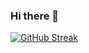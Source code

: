### Hi there 👋

<!--
**qwertyq98/qwertyq98** is a ✨ _special_ ✨ repository because its `README.md` (this file) appears on your GitHub profile.

Here are some ideas to get you started:

- 🔭 I’m currently working on ...
- 🌱 I’m currently learning ...
- 👯 I’m looking to collaborate on ...
- 🤔 I’m looking for help with ...
- 💬 Ask me about ...
- 📫 How to reach me: ...
- 😄 Pronouns: ...
- ⚡ Fun fact: ...
-->
[![GitHub Streak](https://github-readme-streak-stats.herokuapp.com/?user=qwertyq98)](https://git.io/streak-stats)
<!-- [![Top Langs](https://github-readme-stats.vercel.app/api/top-langs/?username=qwertyq98)](https://github.com/qwertyq98/github-readme-stats) -->
